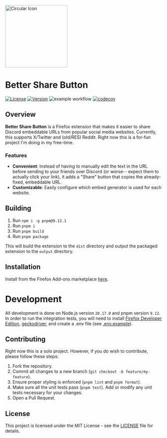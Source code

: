 ﻿<img src="https://raw.githubusercontent.com/joepietrzyk/better-share-button/main/assets/circular-icon.svg" alt="Circular Icon" width="200" height="200"/>

# Better Share Button

[![License](https://img.shields.io/github/license/joepietrzyk/better-share-button)](./LICENSE)
[![Version](https://img.shields.io/github/package-json/v/joepietrzyk/better-share-button)](./package.json)
![example workflow](https://github.com/joepietrzyk/better-share-button/actions/workflows/ci.yml/badge.svg)
[![codecov](https://codecov.io/github/joepietrzyk/better-share-button/graph/badge.svg?token=MN3ZFJDRXB)](https://codecov.io/github/joepietrzyk/better-share-button)

## Overview

**Better Share Button** is a Firefox extension that makes it easier to share Discord embeddable URLs from popular social media websites. Currently, this supports X/Twitter and (old/RES) Reddit. Right now this is a for-fun project I'm doing in my free-time.

### Features

- **Convenient**: Instead of having to manually edit the text in the URL before sending to your friends over Discord (or worse-- expect them to actually click your link), it adds a "Share" button that copies the already-fixed, embeddable URL.
- **Customizable**: Easily configure which embed generator is used for each website.

## Building

1. Run `npm i -g pnpm@9.12.1`
2. Run `pnpm i`
3. Run `pnpm build`
4. Run `pnpm package`

This will build the extension to the `dist` directory and output the packaged extension to the `output` directory.

## Installation

Install from the Firefox Add-ons marketplace [here](https://addons.mozilla.org/en-US/firefox/addon/better-share-button/).

# Development

All development is done on Node.js version `20.17.0` and pnpm version `9.12`. In order to run the integration tests, you will need to install
[Firefox Developer Edition](https://www.mozilla.org/en-US/firefox/developer/), [geckodriver](https://github.com/mozilla/geckodriver/releases/tag/v0.35.0), and create a .env file (see [.env.example](./.env.example)).

## Contributing

Right now this is a solo project. However, if you do wish to contribute, please follow these steps:

1. Fork the repository.
2. Commit all changes to a new branch (`git checkout -b feature/my-feature`).
3. Ensure proper styling is enforced (`pnpm lint` and `pnpm format`).
4. Make sure all the unit tests pass (`pnpm test`). Add or modify any unit tests necessary for your changes.
5. Open a Pull Request.

## License

This project is licensed under the MIT License - see the [LICENSE](./LICENSE) file for details.

